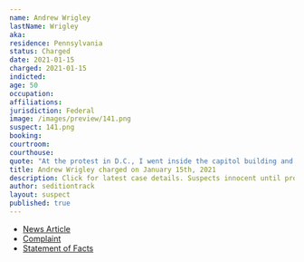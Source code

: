 ```yaml
---
name: Andrew Wrigley
lastName: Wrigley
aka:
residence: Pennsylvania
status: Charged
date: 2021-01-15
charged: 2021-01-15
indicted:
age: 50
occupation:
affiliations:
jurisdiction: Federal
image: /images/preview/141.png
suspect: 141.png
booking:
courtroom:
courthouse:
quote: "At the protest in D.C., I went inside the capitol building and got teargassed"
title: Andrew Wrigley charged on January 15th, 2021
description: Click for latest case details. Suspects innocent until proven guilty.
author: seditiontrack
layout: suspect
published: true
---
```

- [News Article](https://www.post-gazette.com/news/crime-courts/2021/01/18/Pennsylvania-man-arrested-capitol-riot-Andrew-Wrigley/stories/202101180061)
- [Complaint](https://www.justice.gov/opa/page/file/1355911/download)
- [Statement of Facts](https://www.justice.gov/opa/page/file/1355916/download)
